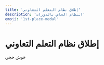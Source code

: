```yaml
---
title: 'إطلاق نظام التعلم التعاوني'
description: 'النظام الخاص بالدورات'
emoji: '1st-place-medal'
---
```

# إطلاق نظام التعلم التعاوني

خوش حجي
